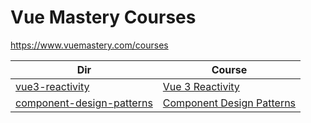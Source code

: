 # Vue Mastery Courses
https://www.vuemastery.com/courses

|  Dir                               | Course                                                                 |
| ----                               | ----                                                                   |
|[vue3-reactivity](./vue3-reactivity)|[Vue 3 Reactivity](https://www.vuemastery.com/courses/vue-3-reactivity/)|
|[component-design-patterns](./component-design-patterns)|[Component Design Patterns](https://www.vuemastery.com/courses/component-design-patterns/)|



